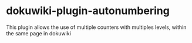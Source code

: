 # dokuwiki-plugin-autonumbering
This plugin allows the use of multiple counters with multiples levels, within the same page in dokuwiki
